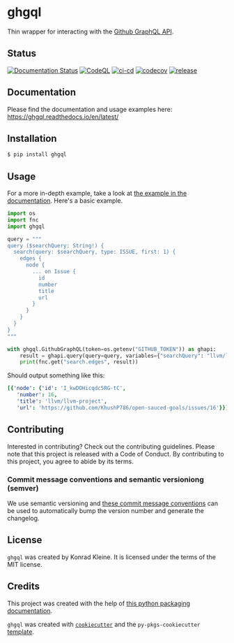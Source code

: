 # ghgql

Thin wrapper for interacting with the [Github GraphQL API](https://docs.github.com/en/graphql).

## Status

[![Documentation Status](https://readthedocs.org/projects/ghgql/badge/?version=latest)](https://ghgql.readthedocs.io/en/latest/?badge=latest)
[![CodeQL](https://github.com/kwk/ghgql/actions/workflows/codeql.yml/badge.svg)](https://github.com/kwk/ghgql/actions/workflows/codeql.yml)
[![ci-cd](https://github.com/kwk/ghgql/actions/workflows/ci-cd.yml/badge.svg)](https://github.com/kwk/ghgql/actions/workflows/ci-cd.yml)
[![codecov](https://codecov.io/gh/kwk/ghgql/branch/main/graph/badge.svg?token=ASSPTOL3JU)](https://codecov.io/gh/kwk/ghgql)
[![release](https://img.shields.io/github/release/kwk/ghgql.svg)](https://github.com/kwk/ghgql/releases)

## Documentation

Please find the documentation and usage examples here: https://ghgql.readthedocs.io/en/latest/

## Installation

```bash
$ pip install ghgql
```

## Usage

For a more in-depth example, take a look at [the example in the documentation](https://ghgql.readthedocs.io/en/latest/example.html). Here's a basic example.

```python
import os
import fnc
import ghgql

query = """
query ($searchQuery: String!) {
  search(query: $searchQuery, type: ISSUE, first: 1) {
    edges {
      node {
        ... on Issue {
          id
          number
          title
          url
        }
      }
    }
  }
}
"""

with ghgql.GithubGraphQL(token=os.getenv("GITHUB_TOKEN")) as ghapi:
    result = ghapi.query(query=query, variables={"searchQuery": "llvm/llvm-project"})
    print(fnc.get("search.edges", result))
```

Should output something like this:

```yaml
[{'node': {'id': 'I_kwDOHicqdc5RG-tC',
   'number': 16,
   'title': 'llvm/llvm-project',
   'url': 'https://github.com/KhushP786/open-sauced-goals/issues/16'}}]
```

## Contributing

Interested in contributing? Check out the contributing guidelines. Please note that this project is released with a Code of Conduct. By contributing to this project, you agree to abide by its terms.

### Commit message conventions and semantic versioniong (semver)

We use semantic versioning and [these commit message conventions](https://www.conventionalcommits.org/en/v1.0.0/)
can be used to automatically bump the version number and generate the changelog.

## License

`ghgql` was created by Konrad Kleine. It is licensed under the terms of the MIT license.

## Credits

This project was created with the help of [this python packaging documentation](https://py-pkgs.org/01-introduction).

`ghgql` was created with [`cookiecutter`](https://cookiecutter.readthedocs.io/en/latest/) and the `py-pkgs-cookiecutter` [template](https://github.com/py-pkgs/py-pkgs-cookiecutter).

